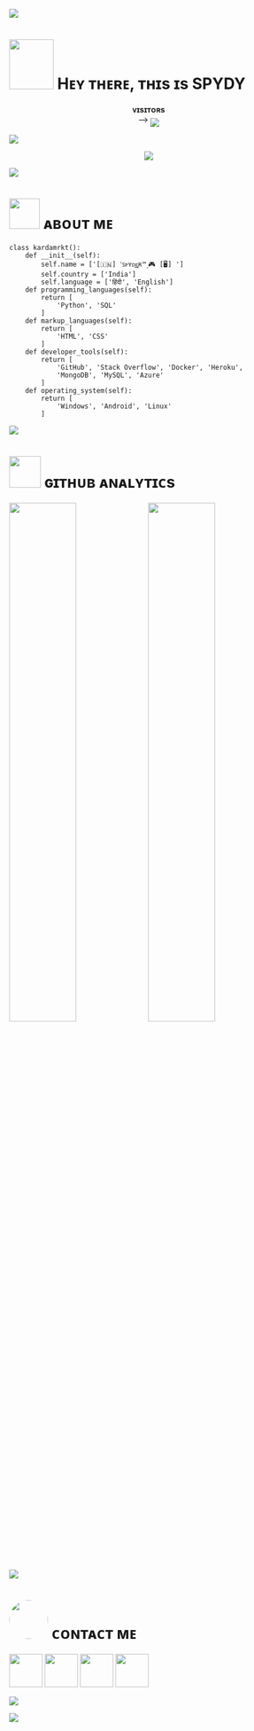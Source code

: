 [<img src="https://github.com/kardamrkt/kardamrkt/blob/master/resources/hr.gif"/>](https://github.com/kardamrkt)

<h1> <img src="https://te.legra.ph/file/6e68750c59bb0193bc3de.jpg" height="90px" width="80px"> Hᴇʏ ᴛʜᴇʀᴇ, ᴛʜɪs ɪs SPYDY </h1>
<p align="center">
    <b>ᴠɪsɪᴛᴏʀs</b><br>
 -->    <img align="middle" src="https://profile-counter.glitch.me/kardamrkt/count.svg" />
</p>

[<img src="https://github.com/kardamrkt/kardamrkt/blob/master/resources/hr.gif"/>](https://github.com/kardamrkt )

<p align="center">
<img src="https://te.legra.ph/file/5e4ed27e9cf82fbab4c72.jpg">
</p>

[<img src="https://raw.githubusercontent.com/kardamrkt/kardamrkt/master/resources/hr.gif"/>](https://github.com/kardamrkt)

<h1> <img src="https://te.legra.ph/file/9f035d479b81c6f15b446.png" width="55px"> ᴀʙᴏᴜᴛ ᴍᴇ </h1>

```python3
class kardamrkt():
    def __init__(self):
        self.name = ['[🇮🇳] ˹ꜱᴘʏᴅ͢͢͢ᴇʀ™˼🎮 [🖥] ']
        self.country = ['India']
        self.language = ['हिंदी', 'English']
    def programming_languages(self):
        return [
            'Python', 'SQL'
        ]
    def markup_languages(self):
        return [
            'HTML', 'CSS'
        ]
    def developer_tools(self):
        return [
            'GitHub', 'Stack Overflow', 'Docker', 'Heroku',
            'MongoDB', 'MySQL', 'Azure'
        ]
    def operating_system(self):
        return [
            'Windows', 'Android', 'Linux'
        ]
 ```

[<img src="https://github.com/kardamrkt/kardamrkt/blob/master/resources/hr.gif"/>](https://github.com/kardamrkt)

<h1> <img src="https://github.com/kardamrkt/kardamrkt/blob/master/resources/analytics.webp" width="57px"> ɢɪᴛʜᴜʙ ᴀɴᴀʟʏᴛɪᴄs </h1>

[<img src="https://github-readme-stats.vercel.app/api?username=kardamrkt&count_private=true&show_icons=true&theme=chartreuse-dark&custom_title=What%27s+the+craic?&include_all_commits=true&hide_border=true&bg_color=000000" width="49%">](https://github.com/kardamrkt)  [<img src="https://github-readme-streak-stats.herokuapp.com/?user=kardamrkt&theme=chartreuse-dark&hide_border=True&bg_color=000000" width="49%">](https://github.com/kardamrkt)

[<img src="https://github.com/kardamrkt/kardamrkt/blob/master/resources/hr.gif"/>](https://github.com/kardamrkt)

<h1> <img src="https://te.legra.ph/file/ab053178cc205d56e7d00.png" width="70px" style="border-radius: 50%"> ᴄᴏɴᴛᴀᴄᴛ ᴍᴇ </h1>

[<img src="https://raw.githubusercontent.com/kardamrkt/kardamrkt/master/resources/telegram_icon.png" width="60px">](https://t.me/spydy_X_D) [<img src="https://raw.githubusercontent.com/kardamrkt/kardamrkt/master/resources/github_icon.png" width="60px">](https://github.com/kardamrkt) [<img src="https://raw.githubusercontent.com/kardamrkt/kardamrkt/master/resources/youtube_icon.png" width="60px">](https://youtube.com/@RI_KA_GAME) [<img src="https://github.com/kardamrkt/kardamrkt/blob/master/resources/insta_icon.png" width="60px">](https://instagram.com/kardam_rkt)

[<img src="https://github.com/kardamrkt/kardamrkt/blob/master/resources/hr.gif"/>](https://github.com/kardamrkt)


[<img src="https://github.com/kardamrkt/kardamrkt/blob/master/resources/hr.gif"/>](https://github.com/kardamrkt)

 
